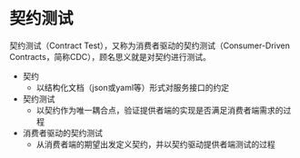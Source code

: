 # 契约测试

契约测试（Contract Test），又称为消费者驱动的契约测试（Consumer-Driven Contracts，简称CDC），顾名思义就是对契约进行测试。

* 契约
    - 以结构化文档（json或yaml等）形式对服务接口的约定
* 契约测试
    - 以契约作为唯一耦合点，验证提供者端的实现是否满足消费者端需求的过程
* 消费者驱动的契约测试
    - 从消费者端的期望出发定义契约，并以契约驱动提供者端测试的过程
